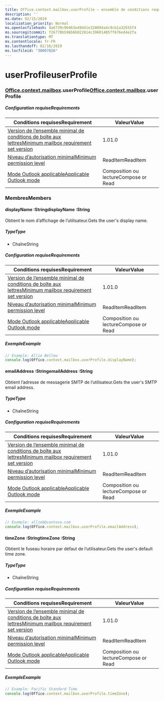 ```yaml
---
title: Office.context.mailbox.userProfile – ensemble de conditions requises 1.2
description: ''
ms.date: 02/15/2019
localization_priority: Normal
ms.openlocfilehash: 4a6739c9b463e49d41e320094a4c9cb1a32655f4
ms.sourcegitcommit: f26778b596b6b022814c39601485ff676ed4e2fa
ms.translationtype: MT
ms.contentlocale: fr-FR
ms.lasthandoff: 02/16/2019
ms.locfileid: "30067826"
---
```

# <a name="userprofile"></a><span data-ttu-id="5d7f1-102">userProfile</span><span class="sxs-lookup"><span data-stu-id="5d7f1-102">userProfile</span></span>

### <a name="officeofficemdcontextofficecontextmdmailboxofficecontextmailboxmduserprofile"></a><span data-ttu-id="5d7f1-103">[Office](Office.md)[.context](Office.context.md)[.mailbox](Office.context.mailbox.md).userProfile</span><span class="sxs-lookup"><span data-stu-id="5d7f1-103">[Office](Office.md)[.context](Office.context.md)[.mailbox](Office.context.mailbox.md).userProfile</span></span>

##### <a name="requirements"></a><span data-ttu-id="5d7f1-104">Configuration requise</span><span class="sxs-lookup"><span data-stu-id="5d7f1-104">Requirements</span></span>

|<span data-ttu-id="5d7f1-105">Conditions requises</span><span class="sxs-lookup"><span data-stu-id="5d7f1-105">Requirement</span></span>| <span data-ttu-id="5d7f1-106">Valeur</span><span class="sxs-lookup"><span data-stu-id="5d7f1-106">Value</span></span>|
|---|---|
|[<span data-ttu-id="5d7f1-107">Version de l’ensemble minimal de conditions de boîte aux lettres</span><span class="sxs-lookup"><span data-stu-id="5d7f1-107">Minimum mailbox requirement set version</span></span>](/office/dev/add-ins/reference/requirement-sets/outlook-api-requirement-sets)| <span data-ttu-id="5d7f1-108">1.0</span><span class="sxs-lookup"><span data-stu-id="5d7f1-108">1.0</span></span>|
|[<span data-ttu-id="5d7f1-109">Niveau d’autorisation minimal</span><span class="sxs-lookup"><span data-stu-id="5d7f1-109">Minimum permission level</span></span>](https://docs.microsoft.com/outlook/add-ins/understanding-outlook-add-in-permissions)| <span data-ttu-id="5d7f1-110">ReadItem</span><span class="sxs-lookup"><span data-stu-id="5d7f1-110">ReadItem</span></span>|
|[<span data-ttu-id="5d7f1-111">Mode Outlook applicable</span><span class="sxs-lookup"><span data-stu-id="5d7f1-111">Applicable Outlook mode</span></span>](https://docs.microsoft.com/outlook/add-ins/#extension-points)| <span data-ttu-id="5d7f1-112">Composition ou lecture</span><span class="sxs-lookup"><span data-stu-id="5d7f1-112">Compose or Read</span></span>|

### <a name="members"></a><span data-ttu-id="5d7f1-113">Membres</span><span class="sxs-lookup"><span data-stu-id="5d7f1-113">Members</span></span>

####  <a name="displayname-string"></a><span data-ttu-id="5d7f1-114">displayName :String</span><span class="sxs-lookup"><span data-stu-id="5d7f1-114">displayName :String</span></span>

<span data-ttu-id="5d7f1-115">Obtient le nom d’affichage de l’utilisateur.</span><span class="sxs-lookup"><span data-stu-id="5d7f1-115">Gets the user's display name.</span></span>

##### <a name="type"></a><span data-ttu-id="5d7f1-116">Type</span><span class="sxs-lookup"><span data-stu-id="5d7f1-116">Type</span></span>

*   <span data-ttu-id="5d7f1-117">Chaîne</span><span class="sxs-lookup"><span data-stu-id="5d7f1-117">String</span></span>

##### <a name="requirements"></a><span data-ttu-id="5d7f1-118">Configuration requise</span><span class="sxs-lookup"><span data-stu-id="5d7f1-118">Requirements</span></span>

|<span data-ttu-id="5d7f1-119">Conditions requises</span><span class="sxs-lookup"><span data-stu-id="5d7f1-119">Requirement</span></span>| <span data-ttu-id="5d7f1-120">Valeur</span><span class="sxs-lookup"><span data-stu-id="5d7f1-120">Value</span></span>|
|---|---|
|[<span data-ttu-id="5d7f1-121">Version de l’ensemble minimal de conditions de boîte aux lettres</span><span class="sxs-lookup"><span data-stu-id="5d7f1-121">Minimum mailbox requirement set version</span></span>](/office/dev/add-ins/reference/requirement-sets/outlook-api-requirement-sets)| <span data-ttu-id="5d7f1-122">1.0</span><span class="sxs-lookup"><span data-stu-id="5d7f1-122">1.0</span></span>|
|[<span data-ttu-id="5d7f1-123">Niveau d’autorisation minimal</span><span class="sxs-lookup"><span data-stu-id="5d7f1-123">Minimum permission level</span></span>](https://docs.microsoft.com/outlook/add-ins/understanding-outlook-add-in-permissions)| <span data-ttu-id="5d7f1-124">ReadItem</span><span class="sxs-lookup"><span data-stu-id="5d7f1-124">ReadItem</span></span>|
|[<span data-ttu-id="5d7f1-125">Mode Outlook applicable</span><span class="sxs-lookup"><span data-stu-id="5d7f1-125">Applicable Outlook mode</span></span>](https://docs.microsoft.com/outlook/add-ins/#extension-points)| <span data-ttu-id="5d7f1-126">Composition ou lecture</span><span class="sxs-lookup"><span data-stu-id="5d7f1-126">Compose or Read</span></span>|

##### <a name="example"></a><span data-ttu-id="5d7f1-127">Exemple</span><span class="sxs-lookup"><span data-stu-id="5d7f1-127">Example</span></span>

```javascript
// Example: Allie Bellew
console.log(Office.context.mailbox.userProfile.displayName);
```

####  <a name="emailaddress-string"></a><span data-ttu-id="5d7f1-128">emailAddress :String</span><span class="sxs-lookup"><span data-stu-id="5d7f1-128">emailAddress :String</span></span>

<span data-ttu-id="5d7f1-129">Obtient l’adresse de messagerie SMTP de l’utilisateur.</span><span class="sxs-lookup"><span data-stu-id="5d7f1-129">Gets the user's SMTP email address.</span></span>

##### <a name="type"></a><span data-ttu-id="5d7f1-130">Type</span><span class="sxs-lookup"><span data-stu-id="5d7f1-130">Type</span></span>

*   <span data-ttu-id="5d7f1-131">Chaîne</span><span class="sxs-lookup"><span data-stu-id="5d7f1-131">String</span></span>

##### <a name="requirements"></a><span data-ttu-id="5d7f1-132">Configuration requise</span><span class="sxs-lookup"><span data-stu-id="5d7f1-132">Requirements</span></span>

|<span data-ttu-id="5d7f1-133">Conditions requises</span><span class="sxs-lookup"><span data-stu-id="5d7f1-133">Requirement</span></span>| <span data-ttu-id="5d7f1-134">Valeur</span><span class="sxs-lookup"><span data-stu-id="5d7f1-134">Value</span></span>|
|---|---|
|[<span data-ttu-id="5d7f1-135">Version de l’ensemble minimal de conditions de boîte aux lettres</span><span class="sxs-lookup"><span data-stu-id="5d7f1-135">Minimum mailbox requirement set version</span></span>](/office/dev/add-ins/reference/requirement-sets/outlook-api-requirement-sets)| <span data-ttu-id="5d7f1-136">1.0</span><span class="sxs-lookup"><span data-stu-id="5d7f1-136">1.0</span></span>|
|[<span data-ttu-id="5d7f1-137">Niveau d’autorisation minimal</span><span class="sxs-lookup"><span data-stu-id="5d7f1-137">Minimum permission level</span></span>](https://docs.microsoft.com/outlook/add-ins/understanding-outlook-add-in-permissions)| <span data-ttu-id="5d7f1-138">ReadItem</span><span class="sxs-lookup"><span data-stu-id="5d7f1-138">ReadItem</span></span>|
|[<span data-ttu-id="5d7f1-139">Mode Outlook applicable</span><span class="sxs-lookup"><span data-stu-id="5d7f1-139">Applicable Outlook mode</span></span>](https://docs.microsoft.com/outlook/add-ins/#extension-points)| <span data-ttu-id="5d7f1-140">Composition ou lecture</span><span class="sxs-lookup"><span data-stu-id="5d7f1-140">Compose or Read</span></span>|

##### <a name="example"></a><span data-ttu-id="5d7f1-141">Exemple</span><span class="sxs-lookup"><span data-stu-id="5d7f1-141">Example</span></span>

```javascript
// Example: allieb@contoso.com
console.log(Office.context.mailbox.userProfile.emailAddress);
```

####  <a name="timezone-string"></a><span data-ttu-id="5d7f1-142">timeZone :String</span><span class="sxs-lookup"><span data-stu-id="5d7f1-142">timeZone :String</span></span>

<span data-ttu-id="5d7f1-143">Obtient le fuseau horaire par défaut de l’utilisateur.</span><span class="sxs-lookup"><span data-stu-id="5d7f1-143">Gets the user's default time zone.</span></span>

##### <a name="type"></a><span data-ttu-id="5d7f1-144">Type</span><span class="sxs-lookup"><span data-stu-id="5d7f1-144">Type</span></span>

*   <span data-ttu-id="5d7f1-145">Chaîne</span><span class="sxs-lookup"><span data-stu-id="5d7f1-145">String</span></span>

##### <a name="requirements"></a><span data-ttu-id="5d7f1-146">Configuration requise</span><span class="sxs-lookup"><span data-stu-id="5d7f1-146">Requirements</span></span>

|<span data-ttu-id="5d7f1-147">Conditions requises</span><span class="sxs-lookup"><span data-stu-id="5d7f1-147">Requirement</span></span>| <span data-ttu-id="5d7f1-148">Valeur</span><span class="sxs-lookup"><span data-stu-id="5d7f1-148">Value</span></span>|
|---|---|
|[<span data-ttu-id="5d7f1-149">Version de l’ensemble minimal de conditions de boîte aux lettres</span><span class="sxs-lookup"><span data-stu-id="5d7f1-149">Minimum mailbox requirement set version</span></span>](/office/dev/add-ins/reference/requirement-sets/outlook-api-requirement-sets)| <span data-ttu-id="5d7f1-150">1.0</span><span class="sxs-lookup"><span data-stu-id="5d7f1-150">1.0</span></span>|
|[<span data-ttu-id="5d7f1-151">Niveau d’autorisation minimal</span><span class="sxs-lookup"><span data-stu-id="5d7f1-151">Minimum permission level</span></span>](https://docs.microsoft.com/outlook/add-ins/understanding-outlook-add-in-permissions)| <span data-ttu-id="5d7f1-152">ReadItem</span><span class="sxs-lookup"><span data-stu-id="5d7f1-152">ReadItem</span></span>|
|[<span data-ttu-id="5d7f1-153">Mode Outlook applicable</span><span class="sxs-lookup"><span data-stu-id="5d7f1-153">Applicable Outlook mode</span></span>](https://docs.microsoft.com/outlook/add-ins/#extension-points)| <span data-ttu-id="5d7f1-154">Composition ou lecture</span><span class="sxs-lookup"><span data-stu-id="5d7f1-154">Compose or Read</span></span>|

##### <a name="example"></a><span data-ttu-id="5d7f1-155">Exemple</span><span class="sxs-lookup"><span data-stu-id="5d7f1-155">Example</span></span>

```javascript
// Example: Pacific Standard Time
console.log(Office.context.mailbox.userProfile.timeZone);
```
